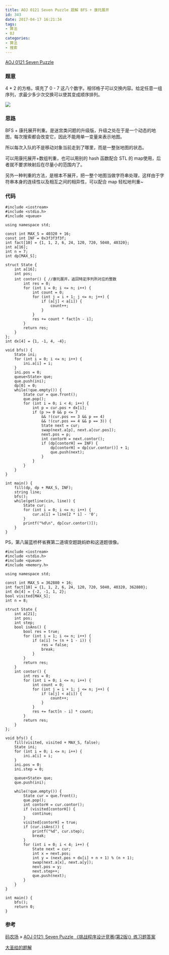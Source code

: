 ```yaml
---
title: AOJ 0121 Seven Puzzle 题解 BFS + 康托展开
id: 343
date: 2017-04-17 16:21:34
tags:
- 算法
- OJ
categories:
- 算法
- 搜索
---
```


[AOJ 0121 Seven Puzzle](http://judge.u-aizu.ac.jp/onlinejudge/description.jsp?id=0121)

### 题意

4 * 2 的方格，填充了 0 - 7 这八个数字。相邻格子可以交换内容。给定任意一组序列，求最少多少次交换可以使其变成顺序排列。

![](http://judge.u-aizu.ac.jp/onlinejudge/IMAGE1/sevenpuzzle1.gif)

### 思路

BFS + 康托展开判重。是迷宫类问题的升级版，升级之处在于是一个动态的地图，每次搜索都会改变它，因此不能用单一变量来表示地图。

所以每次入队的不是移动对象当前走到了哪里，而是一整张地图的状态。

可以用康托展开+数组判重，也可以用别的 hash 函数配合 STL 的 map使用，后者就不要求映射后在尽量小的范围内了。

另外一种判重的方法，是根本不展开，把一整个地图当做字符串处理，这样由于字符串本身的连续性以及相互之间的相异性，可以配合 map 轻松地判重~


<!-- more -->
### 代码
```
#include <iostream>
#include <stdio.h>
#include <queue>

using namespace std;

const int MAX_S = 40320 + 16;
const int INF = 0x3f3f3f3f;
int fact[10] = {1, 1, 2, 6, 24, 120, 720, 5040, 40320};
int a[16];
int n = 7;
int dp[MAX_S];

struct State {
    int a[16];
    int pos;
    int contor() { //康托展开，返回特定序列所对应的整数
        int res = 0;
        for (int i = 0; i <= n; i++) {
            int count = 0;
            for (int j = i + 1; j <= n; j++) {
                if (a[j] < a[i]) {
                    count++;
                }
            }
            res += count * fact[n - i];
        }
        return res;
    }
};
int dx[4] = {1, -1, 4, -4};

void bfs() {
    State ini;
    for (int i = 0; i <= n; i++) {
        ini.a[i] = i;
    }
    ini.pos = 0;
    queue<State> que;
    que.push(ini);
    dp[0] = 0;
    while(!que.empty()) {
        State cur = que.front();
        que.pop();
        for (int i = 0; i < 4; i++) {
            int p = cur.pos + dx[i];
            if (p >= 0 && p <= 7
                && !(cur.pos == 3 && p == 4)
                && !(cur.pos == 4 && p == 3)) {
                State next = cur;
                swap(next.a[p], next.a[cur.pos]);
                next.pos = p;
                int contorH = next.contor();
                if (dp[contorH] == INF) {
                    dp[contorH] = dp[cur.contor()] + 1;
                    que.push(next);
                }
            }
        }
    }
}

int main() {
    fill(dp, dp + MAX_S, INF);
    string line;
    bfs();
    while(getline(cin, line)) {
        State cur;
        for (int i = 0; i <= n; i++) {
            cur.a[i] = line[2 * i] - '0';
        }
        printf("%d\n", dp[cur.contor()]);
    }
}
```

PS，第八届蓝桥杯省赛第二道填空题跳蚂蚱和这道题很像。
```
#include <iostream>
#include <stdio.h>
#include <queue>
#include <memory.h>

using namespace std;

const int MAX_S = 362880 + 16;
int fact[10] = {1, 1, 2, 6, 24, 120, 720, 5040, 40320, 362880};
int dx[4] = {-2, -1, 1, 2};
bool visited[MAX_S];
int n = 8;

struct State {
    int a[21];
    int pos;
    int step;
    bool isAns() {
        bool res = true;
        for (int i = 1; i <= n; i++) {
            if (a[i] != (n + 1 - i)) {
                res = false;
                break;
            }
        }
        return res;
    }
    int contor() {
        int res = 0;
        for (int i = 0; i <= n; i++) {
            int count = 0;
            for (int j = i + 1; j <= n; j++) {
                if (a[j] < a[i]) {
                    count++;
                }
            }
            res += fact[n - i] * count;
        }
        return res;
    }
};

void bfs() {
    fill(visited, visited + MAX_S, false);
    State ini;
    for (int i = 0; i <= n; i++) {
        ini.a[i] = i;
    }
    ini.pos = 0;
    ini.step = 0;

    queue<State> que;
    que.push(ini);

    while(!que.empty()) {
        State cur = que.front();
        que.pop();
        int contorH = cur.contor();
        if (visited[contorH]) {
            continue;
        }
        visited[contorH] = true;
        if (cur.isAns()) {
            printf("%d", cur.step);
            break;
        }
        for (int i = 0; i < 4; i++) {
            State next = cur;
            int x = next.pos;
            int y = (next.pos + dx[i] + n + 1) % (n + 1);
            swap(next.a[x], next.a[y]);
            next.pos = y;
            next.step++;
            que.push(next);
        }
    }
}

int main() {
    bfs();
    return 0;
}
```
### 参考

[码农场](http://www.hankcs.com/) » [AOJ 0121: Seven Puzzle 《挑战程序设计竞赛(第2版)》练习题答案](http://www.hankcs.com/program/aoj-0121-seven-puzzle-challenge-programming-contest-2nd-edition-exercises-answers.html)

[大圣给的题解](http://paste.ubuntu.com/24397737/)